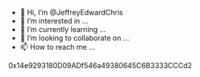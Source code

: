 - 👋 Hi, I’m @JeffreyEdwardChris
- 👀 I’m interested in ...
- 🌱 I’m currently learning ...
- 💞️ I’m looking to collaborate on ...
- 📫 How to reach me ...

<!---
JeffreyEdwardChris/JeffreyEdwardChris is a ✨ special ✨ repository because its `README.md` (this file) appears on your GitHub profile.
You can click the Preview link to take a look at your changes.
--->
0x14e9293180D09ADf546a49380645C6B3333CCCd2
